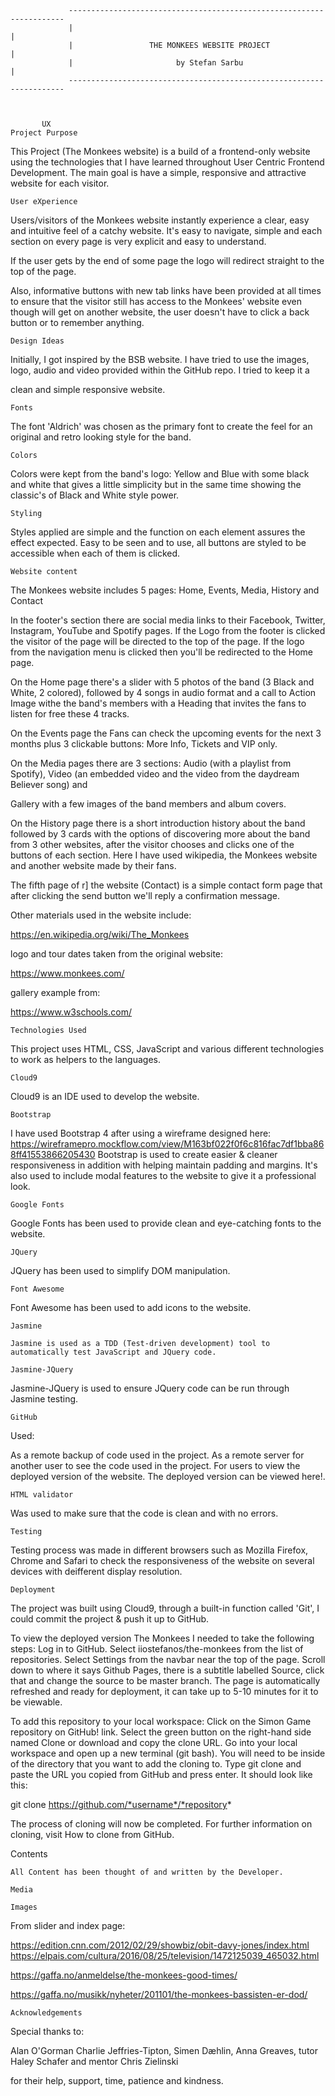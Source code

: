               	 ---------------------------------------------------------------------	
				 |                                                                   |
				 |	               THE MONKEES WEBSITE PROJECT                       |
                 |                       by Stefan Sarbu                             |
    			 --------------------------------------------------------------------- 



	       UX
	Project Purpose

 This Project (The Monkees website) is a build of a frontend-only website using the technologies that I have learned throughout 
 User Centric Frontend  Development. The main goal is have a simple, responsive and attractive website for each visitor.

	User eXperience

Users/visitors of the Monkees website instantly experience a clear, easy and intuitive feel of a catchy website. It's easy to navigate, 
simple and  each section on every page is very explicit and easy to understand.

If the user gets by the end of some page the logo will redirect straight to the top of the page.

 Also, informative buttons with new tab links have been provided at all times to ensure that the visitor still has access to the Monkees' website
even though will get on another website, the user doesn't have to click a back button or to remember anything.


	Design Ideas

Initially, I got inspired by the BSB website. I have tried to use the images, logo, audio and video provided within the GitHub repo. I tried to keep it a 

clean and simple responsive website.

	Fonts

The font 'Aldrich' was chosen as the primary font to create the feel for an original and retro looking style for the band.

	Colors

Colors were kept from the band's logo: Yellow and Blue with some black and white that gives a little simplicity but in the same time showing 
the classic's of Black and White style power. 

	Styling

Styles applied are simple and the function on each element assures the effect expected.
Easy to be seen and to use, all buttons are styled to be accessible when each of them is clicked. 

	Website content

The Monkees website includes 5 pages: Home, Events, Media, History and Contact

In the footer's section there are social media links to their Facebook, Twitter, Instagram, YouTube and Spotify pages. 
If the Logo from the footer is clicked the visitor of the page will be directed to the top of the page.
If the logo from the navigation menu is clicked then you'll be redirected to the Home page.

On the Home page there's a slider with 5 photos of the band (3 Black and White, 2 colored), followed by 4 songs in audio format and 
a call to Action Image withe the band's members with a Heading that invites the fans to listen for free these 4 tracks.

On the Events page the Fans can check the upcoming events for the next 3 months plus 3 clickable buttons: More Info, Tickets and VIP only.

On the Media pages there are 3 sections: Audio (with a playlist from Spotify), Video (an embedded video and the video from the daydream Believer song) and 

Gallery with a few images of the band members and album covers.

On the History page there is a short introduction history about the band followed by 3 cards with the options of discovering more 
about the band from 3 other websites, after the visitor chooses and clicks one of the buttons of each section.
Here I have used wikipedia, the Monkees website and another website made by their fans.

The fifth page of r] the website (Contact) is a simple contact form page that after clicking the send button we'll reply a confirmation message.

Other materials used in the website include:

https://en.wikipedia.org/wiki/The_Monkees

logo  and tour dates taken from the original website: 

https://www.monkees.com/


gallery example from: 

https://www.w3schools.com/


    
	Technologies Used

This project uses HTML, CSS, JavaScript and various different technologies to work as helpers to the languages.

	Cloud9

Cloud9 is an IDE used to develop the website.

	Bootstrap

    
I have used Bootstrap 4 after using a wireframe designed here: 
https://wireframepro.mockflow.com/view/M163bf022f0f6c816fac7df1bba868ff41553866205430
Bootstrap is used to create easier & cleaner responsiveness in addition with helping maintain padding and margins.
It's also used to include modal features to the website to give it a professional look.

	Google Fonts

Google Fonts has been used to provide clean and eye-catching fonts to the website.

	JQuery

JQuery has been used to simplify DOM manipulation.

	Font Awesome

Font Awesome has been used to add icons to the website.

	Jasmine

    Jasmine is used as a TDD (Test-driven development) tool to automatically test JavaScript and JQuery code.

	Jasmine-JQuery

Jasmine-JQuery is used to ensure JQuery code can be run through Jasmine testing.

	GitHub

Used:

As a remote backup of code used in the project.
As a remote server for another user to see the code used in the project.
For users to view the deployed version of the website. The deployed version can be viewed here!.

	HTML validator

Was used to make sure that the code is clean and with no errors.
	
	Testing

Testing process was made in different browsers such as Mozilla Firefox, Chrome and Safari to check the responsiveness of the website on 
several devices with deifferent display resolution. 
	
	Deployment

The project was built using Cloud9, through a built-in function called 'Git', I could commit the project & push it up to GitHub.

To view the deployed version The Monkees I needed to take the following steps:
        Log in to GitHub.
        Select iiostefanos/the-monkees from the list of repositories.
        Select Settings from the navbar near the top of the page.
        Scroll down to where it says Github Pages, there is a subtitle labelled Source, click that and change the source to be master branch.
        The page is automatically refreshed and ready for deployment, it can take up to 5-10 minutes for it to be viewable.

To add this repository to your local workspace:
        Click on the Simon Game repository on GitHub! link.
        Select the green button on the right-hand side named Clone or download and copy the clone URL.
        Go into your local workspace and open up a new terminal (git bash).
        You will need to be inside of the directory that you want to add the cloning to.
        Type git clone and paste the URL you copied from GitHub and press enter. It should look like this:

git clone https://github.com/*username*/*repository*

The process of cloning will now be completed. For further information on cloning, visit How to clone from GitHub.

Contents

    All Content has been thought of and written by the Developer.

	Media

	Images

From slider and index page: 


https://edition.cnn.com/2012/02/29/showbiz/obit-davy-jones/index.html
https://elpais.com/cultura/2016/08/25/television/1472125039_465032.html

https://gaffa.no/anmeldelse/the-monkees-good-times/

https://gaffa.no/musikk/nyheter/201101/the-monkees-bassisten-er-dod/


	Acknowledgements

Special thanks to:

Alan O'Gorman 
Charlie Jeffries-Tipton,
Simen Dæhlin, 
Anna Greaves, 
tutor Haley Schafer and 
mentor Chris Zielinski 

for their help, support, time, patience and kindness.

